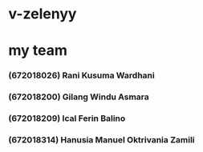 # v-zelenyy

# my team
### (672018026) Rani Kusuma Wardhani
### (672018200) Gilang Windu Asmara
### (672018209) Ical Ferin Balino
### (672018314) Hanusia Manuel Oktrivania Zamili
